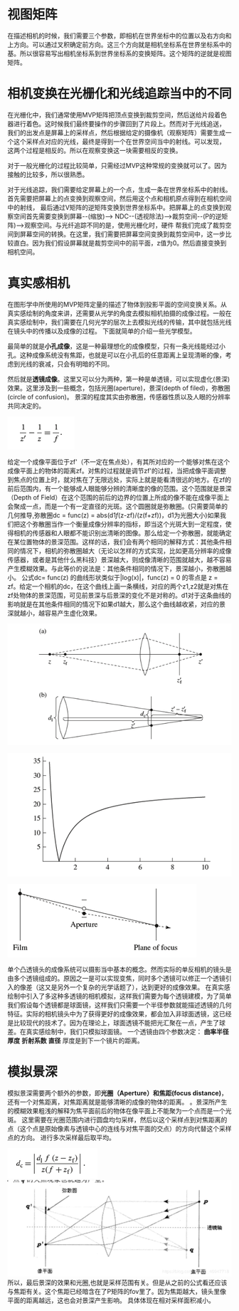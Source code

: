 # 视图矩阵
在描述相机的时候，我们需要三个参数，即相机在世界坐标中的位置以及右方向和上方向。可以通过叉积确定前方向。这三个方向就是相机坐标系在世界坐标系中的基。所以很容易写出相机坐标系到世界坐标系的变换矩阵。这个矩阵的逆就是视图矩阵。

# 相机变换在光栅化和光线追踪当中的不同
在光栅化中，我们通常使用MVP矩阵把顶点变换到裁剪空间，然后送给片段着色器进行着色。这时候我们最终要操作的步骤回到了片段上。然而对于光线追送，
我们的出发点是屏幕上的采样点，然后根据给定的摄像机（观察矩阵）需要生成一个这个采样点对应的光线，最终是得到一个在世界空间当中的射线。可以发现，
这两个过程是相反的。所以在观察变换这一块需要相反的变换。

对于一般光栅化的过程比较简单，只需经过MVP这种常规的变换就可以了。因为接触的比较多，所以很熟悉。

对于光线追踪，我们需要给定屏幕上的一个点，生成一条在世界坐标系中的射线。首先需要把屏幕上的点变换到观察空间，然后用这个点和相机原点得到在相机空间中的射线，
最后通过V矩阵的逆矩阵变换到世界坐标系中。把屏幕上的点变换到观察空间首先需要变换到屏幕--(缩放)--> NDC--(透视除法)-->裁剪空间--(P的逆矩阵)-->观察空间。与光纤追踪不同的是，使用光栅化时，硬件
帮我们完成了裁剪空间到屏幕空间的转换。在这里，我们需要把屏幕空间变换到裁剪空间中，这一步比较直白。因为我们假设屏幕就是裁剪空间中的前平面，z值为0。然后直接变换到相机空间。

# 真实感相机
在图形学中所使用的MVP矩阵定量的描述了物体到投影平面的空间变换关系。从真实感绘制的角度来讲，还需要从光学的角度去模拟相机拍摄的成像过程。一般在真实感绘制中，我们需要在几何光学的层次上去模拟光线的传输，其中就包括光线在镜头中的传播以及成像的过程。
下面就简单的介绍一些光学模型。

最简单的就是**小孔成像**，这是一种最理想化的成像模型，只有一条光线能经过小孔。这种成像系统没有焦距，也就是可以在小孔后的任意距离上呈现清晰的像，考虑到光线的衰减，只会有明暗的不同。


然后就是**透镜成像**。这里又可以分为两种，第一种是单透镜，可以实现虚化(景深)效果。这里涉及到一些概念，包括光圈(aperture)，景深(depth of filed)，弥散圈(circle of confusion)。
景深的程度其实由弥散圈，传感器性质以及人眼的分辨率共同决定的。

![透镜成像公式](img/1.png)

给定一个成像平面位于zf'（不一定在焦点处），有其所对应的一个能够对焦在这个成像平面上的物体的距离zf。对焦的过程就是调节zf'的过程，当把成像平面调整到焦点的位置上时，就对焦在了无限远处，实际上就是能看清很远的地方。在zf的前后范围内，有一个能够成人眼能够分辨的清晰度的像的范围。这个范围就是景深（Depth of Field）在这个范围的前后的边界的位置上所成的像不能在成像平面上会聚成一点，而是一个有一定直径的光斑。这个圆圈就是弥散圈。(只需要简单的几何推导,弥散圈dc = func(z) = abs(d1*f*(z-zf)/(z(f+zf))，d1为光圈大小)如果我们把这个弥散圈当作一个衡量成像分辨率的指标，即当这个光斑大到一定程度，使得相机的传感器和人眼都不能识别出清晰的图像。那么给定一个弥散圈，就能确定在某位置物体的景深范围。这样的话，我们会有两个相同的解释方式：其他条件相同的情况下，相机的弥散圈越大（无论以怎样的方式实现，比如更高分辨率的成像传感器，或者是其他什么黑科技）景深越大，则成像清晰的范围就越大，越不容易产生模糊效果。与此等价的说法是：其他条件相同的情况下，景深越小，弥散圈越小。
公式dc= func(z) 的曲线形状类似于|log(x)|，func(z) = 0 的零点是 z = zf。给定一个相机的dc，在这个曲线上画一条横线，对应的两个z1,z2就是对焦在zf处物体的景深范围，可见前景深与后景深的变化不是对称的。d1对于这条曲线的影响就是在其他条件相同的情况下如果d1越大，那么这个曲线越收紧，对应的景深就越小，越容易产生虚化效果。

![](img/2.png)

![](img/3.png)

![](img/4.png)


单个凸透镜头的成像系统可以摄影当中基本的概念。然而实际的单反相机的镜头是由多个透镜组成的。原因之一是可以实现变焦，同时多个透镜可以修正一个透镜引入的像差（这又是另外一个复杂的光学话题了），达到更好的成像效果。
在真实感绘制中引入了多这种多透镜的相机模拟，这样我们需要为每个透镜建模，为了简单我们假设每个透镜都是球面镜，这样我们只需要一个半径参数就能描述透镜的几何特征。实际的相机镜头中为了获得更好的成像效果，都会加入非球面透镜，这已经是比较现代的技术了。因为在理论上，球面透镜不能把光汇聚在一点，产生了球差。在真实感绘制中，我们只模拟球面镜。
一个透镜由四个参数决定：
**曲率半径** **厚度** **折射系数** **直径**
厚度是到下一个镜片的距离。


# 模拟景深
模拟景深需要两个额外的参数，即**光圈（Aperture）**和**焦距(focus distance)**，还有一个对焦距离，对焦距离就是能够清晰的成像的物体的距离。
  。景深所产生的模糊效果粗浅的解释为焦平面前后的物体在像平面上不能聚为一个点而是一个光斑。
这里需要在光圈范围内进行圆盘均匀采样，然后以这个采样点到对焦距离的点（这个点是原始像素与透镜中心的连线与对焦平面的交点）的方向代替这个采样点的方向。
进行多次采样最后取平均。

![](img/5.png)
![](img/6.png)
所以，最后景深的效果和光圈,也就是采样范围有关。但是从之前的公式看还应该与焦距有关。这个焦距已经暗含在了P矩阵的fov里了。因为焦距越大，镜头里像平面的距离越远，这也会对景深产生影响。
具体体现在相对采样面积减小。


